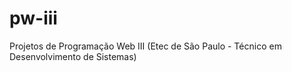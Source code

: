 # pw-iii
 Projetos de Programação Web III (Etec de São Paulo - Técnico em Desenvolvimento de Sistemas)
